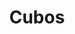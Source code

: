 ---
metaTitle: Cubos | Repro Disseny
metaDescription: Cubos personalizadas con calidad profesional en Cataluña.
keywords:
- cubos
searchTerms:
- cubos
image: /img/productos/mockupProduct.webp
galleryImages: []
alt: alt descripció de la foto
slug: cubos
category: expositores
sku: 01-EXPO-0005
price: 0
brand: Reprodisseny
inStock: true
formFields: []
ratingValue: 0
reviewCount: 0
schemaType: Product
type: producto
title: Cubos
description: descripción genérica de mi producto para probar
priceCurrency: EUR
schema:
  '@type': Product
  name: Cubos
  description: descripción genérica de mi producto para probar
  image: https://reprodisseny.com/img/productos/mockupProduct.webp
  sku: 01-EXPO-0005
  brand:
    '@type': Organization
    name: Repro Disseny
  offers:
    '@type': Offer
    price: 0
    priceCurrency: EUR
    availability: https://schema.org/InStock
nav: Cubos
faqs: []
---